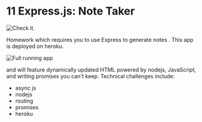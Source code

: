# 11 Express.js: Note Taker

![Check it.](./Assets/ss/PNG)

Homework which requires you to use Express to generate notes . This app is deployed on heroku.

![Full running app](https://)

and will feature dynamically updated HTML powered by nodejs, JavaScript, and writing promises you can't keep. Technical challenges include:

- async js
- nodejs
- routing
- promises
- heroku
